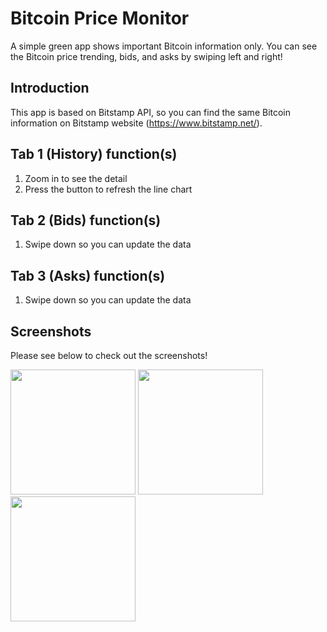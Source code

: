 Bitcoin Price Monitor
=============================

A simple green app shows important Bitcoin information only. You can see the Bitcoin price trending, bids, and asks by swiping left and right!

Introduction
------------

This app is based on Bitstamp API, so you can find the same Bitcoin information on Bitstamp website (https://www.bitstamp.net/).

Tab 1 (History) function(s)
---------------

1. Zoom in to see the detail
2. Press the button to refresh the line chart

Tab 2 (Bids) function(s)
---------------

1. Swipe down so you can update the data

Tab 3 (Asks) function(s)
---------------

1. Swipe down so you can update the data

Screenshots
---------------

Please see below to check out the screenshots!

<p float="left">
  <img src="https://i.imgur.com/snI7KAG.gif" width="200" />
  <img src="https://i.imgur.com/PRFvGPE.gif" width="200" /> 
  <img src="https://i.imgur.com/9mOClVi.gif" width="200" />
</p>
